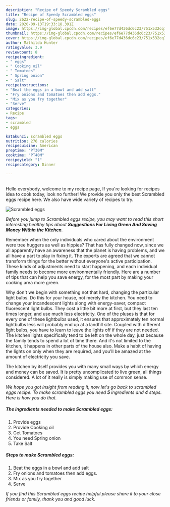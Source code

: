 ```yaml
---
description: "Recipe of Speedy Scrambled eggs"
title: "Recipe of Speedy Scrambled eggs"
slug: 2622-recipe-of-speedy-scrambled-eggs
date: 2020-09-13T19:33:18.391Z
image: https://img-global.cpcdn.com/recipes/ef6e77d436dc6c23/751x532cq70/scrambled-eggs-recipe-main-photo.jpg
thumbnail: https://img-global.cpcdn.com/recipes/ef6e77d436dc6c23/751x532cq70/scrambled-eggs-recipe-main-photo.jpg
cover: https://img-global.cpcdn.com/recipes/ef6e77d436dc6c23/751x532cq70/scrambled-eggs-recipe-main-photo.jpg
author: Mathilda Hunter
ratingvalue: 3.9
reviewcount: 8
recipeingredient:
- " eggs"
- " Cooking oil"
- " Tomatoes"
- " Spring onion"
- " Salt"
recipeinstructions:
- "Beat the eggs in a bowl and add salt"
- "Fry onions and tomatoes then add eggs."
- "Mix as you fry together"
- "Serve"
categories:
- Recipe
tags:
- scrambled
- eggs

katakunci: scrambled eggs 
nutrition: 276 calories
recipecuisine: American
preptime: "PT30M"
cooktime: "PT40M"
recipeyield: "1"
recipecategory: Dinner

---
```

<br>
Hello everybody, welcome to my recipe page, If you're looking for recipes idea to cook today, look no further! We provide you only the best Scrambled eggs recipe here. We also have wide variety of recipes to try.
<br>


![Scrambled eggs](https://img-global.cpcdn.com/recipes/ef6e77d436dc6c23/751x532cq70/scrambled-eggs-recipe-main-photo.jpg)

<i>Before you jump to Scrambled eggs recipe, you may want to read this short interesting healthy tips about 
<strong>Suggestions For Living Green And Saving Money Within the Kitchen</strong>.</i>
</br>

Remember when the only individuals who cared about the environment were tree huggers as well as hippies? That has fully changed now, since we all apparently have an awareness that the planet is having problems, and we all have a part to play in fixing it. The experts are agreed that we cannot transform things for the better without everyone's active participation. These kinds of adjustments need to start happening, and each individual family needs to become more environmentally friendly. Here are a number of tips that can help you save energy, for the most part by making your cooking area more green.

Why don't we begin with something not that hard, changing the particular light bulbs. Do this for your house, not merely the kitchen. You need to change your incandescent lights along with energy-saver, compact fluorescent light bulbs. They cost a little bit more at first, but they last ten times longer, and use much less electricity. One of the pluses is that for every one of these lightbulbs used, it ensures that approximately ten normal lightbulbs less will probably end up at a landfill site. Coupled with different light bulbs, you have to learn to leave the lights off if they are not needed. The kitchen lights specifically tend to be left on the whole day, just because the family tends to spend a lot of time there. And it's not limited to the kitchen, it happens in other parts of the house also. Make a habit of having the lights on only when they are required, and you'll be amazed at the amount of electricity you save.

The kitchen by itself provides you with many small ways by which energy and money can be saved. It is pretty uncomplicated to live green, all things considered. A lot of it really is simply making use of common sense.


<i>We hope you got insight from reading it, now let's go back to scrambled eggs recipe. To make scrambled eggs you need <strong>5</strong> ingredients and <strong>4</strong> steps. Here is how you do that.
</i>

##### The ingredients needed to make Scrambled eggs:

1. Provide  eggs
1. Provide  Cooking oil
1. Get  Tomatoes
1. You need  Spring onion
1. Take  Salt


##### Steps to make Scrambled eggs:

1. Beat the eggs in a bowl and add salt
1. Fry onions and tomatoes then add eggs.
1. Mix as you fry together
1. Serve


<i>If you find this Scrambled eggs recipe helpful please share it to your close friends or family, thank you and good luck.</i>
